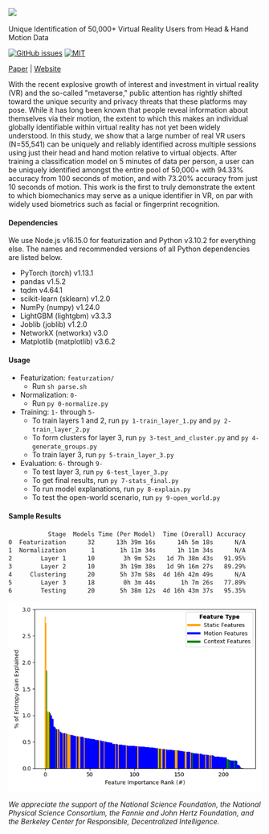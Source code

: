 ![](./thumbnail.png)

Unique Identification of 50,000+ Virtual Reality Users from Head & Hand Motion Data

[![GitHub issues](https://img.shields.io/github/issues/MetaGuard/Identification)](https://github.com/MetaGuard/Identification/issues)
[![MIT](https://img.shields.io/badge/license-MIT-brightgreen.svg)](https://github.com/MetaGuard/Identification/blob/master/LICENSE)

[Paper](https://arxiv.org/abs/2302.08927) |
[Website](https://rdi.berkeley.edu/vr-identification/)

With the recent explosive growth of interest and investment in virtual reality (VR) and the so-called "metaverse," public attention has rightly shifted toward the unique security and privacy threats that these platforms may pose. While it has long been known that people reveal information about themselves via their motion, the extent to which this makes an individual globally identifiable within virtual reality has not yet been widely understood. In this study, we show that a large number of real VR users (N=55,541) can be uniquely and reliably identified across multiple sessions using just their head and hand motion relative to virtual objects. After training a classification model on 5 minutes of data per person, a user can be uniquely identified amongst the entire pool of 50,000+ with 94.33% accuracy from 100 seconds of motion, and with 73.20% accuracy from just 10 seconds of motion. This work is the first to truly demonstrate the extent to which biomechanics may serve as a unique identifier in VR, on par with widely used biometrics such as facial or fingerprint recognition.

#### Dependencies
We use Node.js v16.15.0 for featurization and Python v3.10.2 for everything else. The names and recommended versions of all Python dependencies are listed below.
- PyTorch (torch) v1.13.1
- pandas v1.5.2
- tqdm v4.64.1
- scikit-learn (sklearn) v1.2.0
- NumPy (numpy) v1.24.0
- LightGBM (lightgbm) v3.3.3
- Joblib (joblib) v1.2.0
- NetworkX (networkx) v3.0
- Matplotlib (matplotlib) v3.6.2

#### Usage
- Featurization: `featurzation/`
  - Run `sh parse.sh`
- Normalization: `0-`
  - Run `py 0-normalize.py`
- Training: `1-` through `5-`
  - To train layers 1 and 2, run `py 1-train_layer_1.py` and `py 2-train_layer_2.py`
  - To form clusters for layer 3, run `py 3-test_and_cluster.py` and `py 4-generate_groups.py`
  - To train layer 3, run `py 5-train_layer_3.py`
- Evaluation: `6-` through `9-`
  - To test layer 3, run `py 6-test_layer_3.py`
  - To get final results, run `py 7-stats_final.py`
  - To run model explanations, run `py 8-explain.py`
  - To test the open-world scenario, run `py 9-open_world.py`

#### Sample Results
```
           Stage  Models Time (Per Model)  Time (Overall) Accuracy
0  Featurization      32      13h 39m 16s      14h 5m 18s      N/A
1  Normalization       1       1h 11m 34s      1h 11m 34s      N/A
2        Layer 1      10        3h 9m 52s   1d 7h 38m 43s   91.95%
3        Layer 2      10       3h 19m 38s   1d 9h 16m 27s   89.29%
4     Clustering      20       5h 37m 58s  4d 16h 42m 49s      N/A
5        Layer 3      18        0h 3m 44s       1h 7m 26s   77.89%
6        Testing      20       5h 38m 12s  4d 16h 43m 37s   95.35%
```

![](./stats/features.png)

_We appreciate the support of the National Science Foundation, the National Physical Science Consortium, the Fannie and John Hertz Foundation, and the Berkeley Center for Responsible, Decentralized Intelligence._
